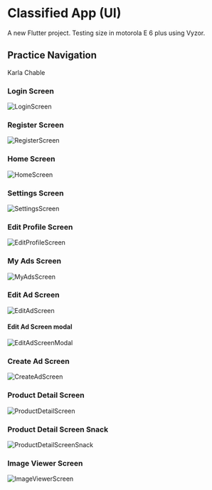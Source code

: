 # Classified App (UI)
A new Flutter project. Testing size in motorola E 6 plus using Vyzor.

## Practice Navigation
Karla Chable

### Login Screen
![LoginScreen](./screenshots/loginScreen.png)

### Register Screen
![RegisterScreen](./screenshots/registerScreen.png)

### Home Screen
![HomeScreen](./screenshots/homeScreen.png)

### Settings Screen
![SettingsScreen](./screenshots/settingsScreen.png)

### Edit Profile Screen
![EditProfileScreen](./screenshots/editProfileScreen.png)

### My Ads Screen
![MyAdsScreen](./screenshots/myAdsScreen.png)

### Edit Ad Screen
![EditAdScreen](./screenshots/editAdScreen.png)

#### Edit Ad Screen modal
![EditAdScreenModal](./screenshots/editAdScreenModal.png)

### Create Ad Screen
![CreateAdScreen](./screenshots/createAdScreen.png)

### Product Detail Screen
![ProductDetailScreen](./screenshots/productDetailScreen.png)

### Product Detail Screen Snack
![ProductDetailScreenSnack](./screenshots/productDetailScreenSnack.png)

### Image Viewer Screen
![ImageViewerScreen](./screenshots/imageViewerScreen.png)